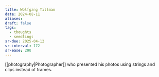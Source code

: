```yaml
---
title: Wolfgang Tillman
date: 2024-08-11
aliases: 
draft: false
tags:
  - thoughts
  - seedlings
sr-due: 2025-04-12
sr-interval: 172
sr-ease: 290
---
```

[[photography|Photographer]] who presented his photos using strings and clips instead of frames.